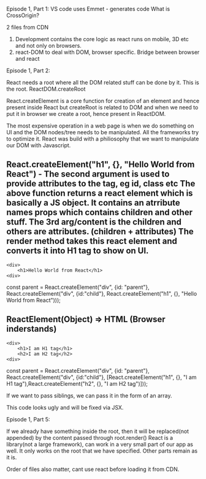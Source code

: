 Episode 1, Part 1:
VS code uses Emmet - generates code
What is CrossOrigin?

2 files from CDN
1. Development contains the core logic as react runs on mobile, 3D etc and not only on browsers.
2. react-DOM to deal with DOM, browser specific. Bridge between browser and react

Episode 1, Part 2:

React needs a root where all the DOM related stuff can be done by it. This is the root. ReactDOM.createRoot

React.createElement is a core function for creation of an element and hence present inside React but createRoot is related to DOM and when we 
need to put it in browser we create a root, hence present in ReactDOM.

The most expensive operation in a web page is when we do something on UI and the DOM nodes/tree needs to be manipulated. All the frameworks try to optimize it. React was build with a philiosophy that we want to manipulate our DOM with Javascript.



React.createElement("h1", {}, "Hello World from React") - The second argument is used to provide attributes to the tag, eg id, class etc
The above function returns a react element which is basically a JS object.
It contains an atrribute names props which contains children  and other stuff. The 3rd arg/content is the children and others are attributes. (children + attributes)
The render method takes this react element and converts it into H1 tag to show on UI.
 -----------------------------------------------------------------------------------
<div>

    <div>
        <h1>Hello World from React</h1>
    <div>
<div>

const parent =  React.createElement("div", {id: "parent"}, 
    React.createElement("div", {id:"child"}, 
        React.createElement("h1", {}, "Hello World from React")));


ReactElement(Object) => HTML (Browser inderstands)
-------------------------------------------------------------------------------------


<div>

    <div>
        <h1>I am H1 tag</h1>
        <h2>I am H2 tag</h2>
    <div>
<div>

const parent =  React.createElement("div", {id: "parent"}, 
    React.createElement("div", {id:"child"}, 
        [React.createElement("h1", {}, "I am H1 tag"),React.createElement("h2", {}, "I am H2 tag")]));

If we want to pass siblings, we can pass it in the form of an array.


This code looks ugly and will be fixed via JSX.

Episode 1, Part 5:

If we already have something inside the root, then it will be replaced(not appended) by the content passed through root.render()
React is a library(not a large framework), can work in a very small part of our app as well. It only works on the root that we have specified. Other parts remain as it is.

Order of files also matter, cant use react before loading it from CDN.
